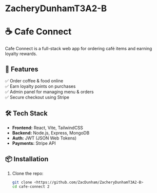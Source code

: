 # ZacheryDunhamT3A2-B

# ☕ Cafe Connect

Cafe Connect is a full-stack web app for ordering café items and earning loyalty rewards.

## 🚀 Features
✅ Order coffee & food online  
✅ Earn loyalty points on purchases  
✅ Admin panel for managing menu & orders  
✅ Secure checkout using Stripe  

## 🛠 Tech Stack
- **Frontend:** React, Vite, TailwindCSS  
- **Backend:** Node.js, Express, MongoDB  
- **Auth:** JWT (JSON Web Tokens)  
- **Payments:** Stripe API  

## 📦 Installation
1. Clone the repo:
   ```sh
   git clone <https://github.com/ZacDunham/ZacheryDunhamT3A2-B>
   cd cafe-connect 2